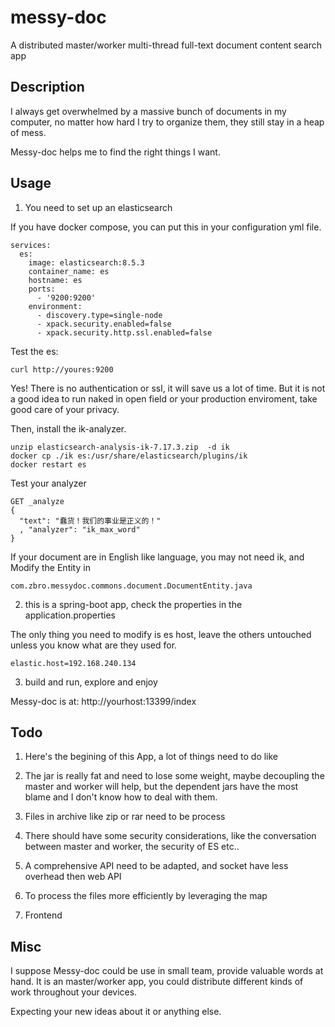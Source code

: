 # messy-doc
A distributed master/worker multi-thread full-text document content search app

## Description
I always get overwhelmed by a massive bunch of documents in my computer, no matter how hard I try to organize them, they still stay in a heap of mess.

Messy-doc helps me to find the right things I want.

## Usage
1. You need to set up an elasticsearch

If you have docker compose, you can put this in your configuration yml file.

```version: "3"
services:
  es:
    image: elasticsearch:8.5.3
    container_name: es
    hostname: es
    ports:
      - '9200:9200'
    environment: 
      - discovery.type=single-node
      - xpack.security.enabled=false
      - xpack.security.http.ssl.enabled=false
```

Test the es:

```
curl http://youres:9200
```

Yes! There is no authentication or ssl, it will save us a lot of time. But it is not a good idea to run naked in open field or your production enviroment, take good care of your privacy.

Then, install the ik-analyzer. 

```
unzip elasticsearch-analysis-ik-7.17.3.zip  -d ik
docker cp ./ik es:/usr/share/elasticsearch/plugins/ik
docker restart es
```
Test your analyzer
```
GET _analyze
{
  "text": "蠢货！我们的事业是正义的！"
  , "analyzer": "ik_max_word"
}
```
If your document are in English like language, you may not need ik, and Modify the Entity in 

```
com.zbro.messydoc.commons.document.DocumentEntity.java
```

2. this is a spring-boot app, check the properties in the application.properties

The only thing you need to modify is es host, leave the others untouched unless you know what are they used for.
```
elastic.host=192.168.240.134
```
3. build and run, explore and enjoy

Messy-doc is at: http://yourhost:13399/index

## Todo

1. Here's the begining of this App, a lot of things need to do like 

2. The jar is really fat and need to lose some weight, maybe decoupling the master and worker will help, but the dependent jars have the most blame and I don't know how to deal with them.

3. Files in archive like zip or rar need to be process

4. There should have some security considerations, like the conversation between master and worker, the security of ES etc..

5. A comprehensive API need to be adapted, and socket have less overhead then web API

6. To process the files more efficiently by leveraging the map

7. Frontend

## Misc

I suppose Messy-doc could be use in small team, provide valuable words at hand. It is an master/worker app, you could distribute different kinds of work throughout your devices.

Expecting your new ideas about it or anything else.